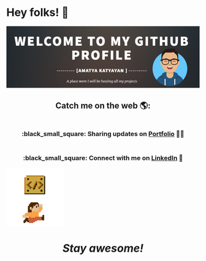 # Hey folks! 👋
<img src="https://github.com/Amatya27/Amatya27/blob/master/wallpaper.PNG?raw=true">
<h2 align='center'>Catch me on the web 🌎:</h2>
<h3 align='center'><br> :black_small_square: Sharing updates on <a href="https://amatya27.github.io/">Portfolio</a> ✍🏾</h3>
<h3 align='center'><br> :black_small_square: Connect with me on <a href="https://www.linkedin.com/in/amatya-katyayan/">LinkedIn</a> 💼</h3>
<img src="https://github.com/Amatya27/Amatya27/blob/master/game.gif" width="150" height="150">
<h1 align='center'><i>Stay awesome!</i></h1>
